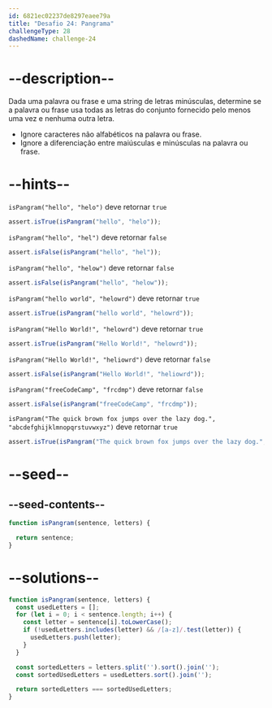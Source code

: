 ```yaml
---
id: 6821ec02237de8297eaee79a
title: "Desafio 24: Pangrama"
challengeType: 28
dashedName: challenge-24
---
```


# --description--

Dada uma palavra ou frase e uma string de letras minúsculas, determine se a palavra ou frase usa todas as letras do conjunto fornecido pelo menos uma vez e nenhuma outra letra.

- Ignore caracteres não alfabéticos na palavra ou frase.
- Ignore a diferenciação entre maiúsculas e minúsculas na palavra ou frase.

# --hints--

`isPangram("hello", "helo")` deve retornar `true`

```js
assert.isTrue(isPangram("hello", "helo"));
```

`isPangram("hello", "hel")` deve retornar `false`

```js
assert.isFalse(isPangram("hello", "hel"));
```

`isPangram("hello", "helow")` deve retornar `false`

```js
assert.isFalse(isPangram("hello", "helow"));
```

`isPangram("hello world", "helowrd")` deve retornar `true`

```js
assert.isTrue(isPangram("hello world", "helowrd"));
```

`isPangram("Hello World!", "helowrd")` deve retornar `true`

```js
assert.isTrue(isPangram("Hello World!", "helowrd"));
```

`isPangram("Hello World!", "heliowrd")` deve retornar `false`

```js
assert.isFalse(isPangram("Hello World!", "heliowrd"));
```

`isPangram("freeCodeCamp", "frcdmp")` deve retornar `false`

```js
assert.isFalse(isPangram("freeCodeCamp", "frcdmp"));
```

`isPangram("The quick brown fox jumps over the lazy dog.", "abcdefghijklmnopqrstuvwxyz")` deve retornar `true`

```js
assert.isTrue(isPangram("The quick brown fox jumps over the lazy dog.", "abcdefghijklmnopqrstuvwxyz"));
```

# --seed--

## --seed-contents--

```js
function isPangram(sentence, letters) {

  return sentence;
}
```

# --solutions--

```js
function isPangram(sentence, letters) {
  const usedLetters = [];
  for (let i = 0; i < sentence.length; i++) {
    const letter = sentence[i].toLowerCase();
    if (!usedLetters.includes(letter) && /[a-z]/.test(letter)) {
      usedLetters.push(letter);
    }
  }

  const sortedLetters = letters.split('').sort().join('');
  const sortedUsedLetters = usedLetters.sort().join('');

  return sortedLetters === sortedUsedLetters;
}
```
